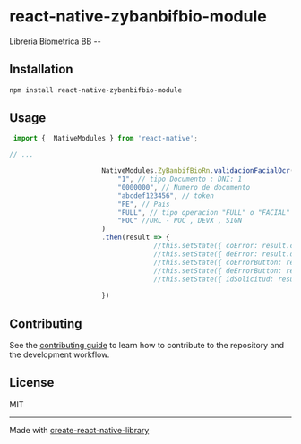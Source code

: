 # react-native-zybanbifbio-module

Libreria Biometrica BB --

## Installation

```sh
npm install react-native-zybanbifbio-module
```

## Usage


```js
 import {  NativeModules } from 'react-native';

// ...

                       NativeModules.ZyBanbifBioRn.validacionFacialOcr(
                           "1", // tipo Documento : DNI: 1
                           "0000000", // Numero de documento
                           "abcdef123456", // token
                           "PE", // Pais
                           "FULL", // tipo operacion "FULL" o "FACIAL"
                           "POC" //URL - POC , DEVX , SIGN
                       )
                       .then(result => {
                                    //this.setState({ coError: result.coError });
                                    //this.setState({ deError: result.deError });
                                    //this.setState({ coErrorButton: result.coErrorButton });
                                    //this.setState({ deErrorButton: result.deErrorButton });
                                    //this.setState({ idSolicitud: result.idSolicitud });
                                    
                       })


```


## Contributing

See the [contributing guide](CONTRIBUTING.md) to learn how to contribute to the repository and the development workflow.

## License

MIT

---

Made with [create-react-native-library](https://github.com/callstack/react-native-builder-bob)
